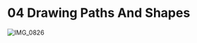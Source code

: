 # 04 Drawing Paths And Shapes

![IMG_0826](https://github.com/leehe228/SwiftUI-Study/assets/37548919/91e95c23-4e7a-4e5e-a139-3181d0c95c37)